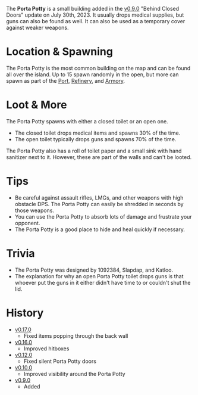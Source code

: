 The **Porta Potty** is a small building added in the [v0.9.0](https://github.com/HasangerGames/suroi/releases/tag/v0.9.0) "Behind Closed Doors" update on July 30th, 2023. It usually drops medical supplies, but guns can also be found as well. It can also be used as a temporary cover against weaker weapons.

# Location & Spawning

The Porta Potty is the most common building on the map and can be found all over the island. Up to 15 spawn randomly in the open, but more can spawn as part of the [Port](/buildings/port), [Refinery](/buildings/refinery), and [Armory](/buildings/armory).

# Loot & More

The Porta Potty spawns with either a closed toilet or an open one.

- The closed toilet drops medical items and spawns 30% of the time.
- The open toilet typically drops guns and spawns 70% of the time.

The Porta Potty also has a roll of toilet paper and a small sink with hand sanitizer next to it. However, these are part of the walls and can't be looted.

# Tips

- Be careful against assault rifles, LMGs, and other weapons with high obstacle DPS. The Porta Potty can easily be shredded in seconds by those weapons.
- You can use the Porta Potty to absorb lots of damage and frustrate your opponent.
- The Porta Potty is a good place to hide and heal quickly if necessary.

# Trivia

- The Porta Potty was designed by 1092384, Slapdap, and Katloo.
- The explanation for why an open Porta Potty toilet drops guns is that whoever put the guns in it either didn't have time to or couldn't shut the lid.

# History

- [v0.17.0](https://github.com/HasangerGames/suroi/releases/tag/v0.17.0)
  - Fixed items popping through the back wall
- [v0.16.0](https://github.com/HasangerGames/suroi/releases/tag/v0.16.0)
  - Improved hitboxes
- [v0.12.0](https://github.com/HasangerGames/suroi/releases/tag/v0.12.0)
  - Fixed silent Porta Potty doors
- [v0.10.0](https://github.com/HasangerGames/suroi/releases/tag/v0.10.0)
  - Improved visibility around the Porta Potty
- [v0.9.0](https://github.com/HasangerGames/suroi/releases/tag/v0.9.0)
  - Added
